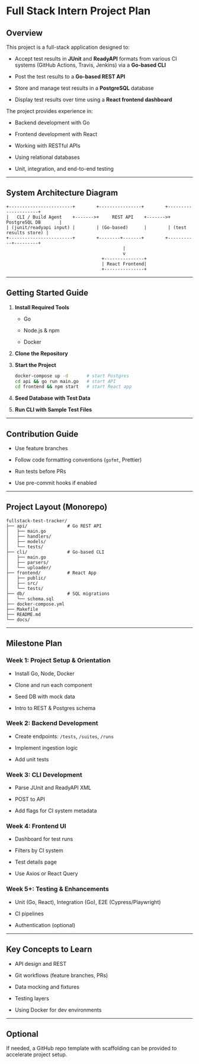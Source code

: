 # Full Stack Intern Project Plan

## Overview

This project is a full-stack application designed to:

- Accept test results in **JUnit** and **ReadyAPI** formats from various CI systems (GitHub Actions, Travis, Jenkins) via a **Go-based CLI**
    
- Post the test results to a **Go-based REST API**
    
- Store and manage test results in a **PostgreSQL** database
    
- Display test results over time using a **React frontend dashboard**
    

The project provides experience in:

- Backend development with Go
    
- Frontend development with React
    
- Working with RESTful APIs
    
- Using relational databases
    
- Unit, integration, and end-to-end testing
    

---

## System Architecture Diagram

```
+------------------------+        +----------------+        +---------------------+
|   CLI / Build Agent    +------->+     REST API    +------->+  PostgreSQL DB       |
| (junit/readyapi input) |        | (Go-based)      |        | (test results store) |
+------------------------+        +--------+-------+        +-----------+---------+
                                            |
                                            v
                                    +---------------+
                                    | React Frontend|
                                    +---------------+
```

---

## Getting Started Guide

1. **Install Required Tools**
    
    - Go
        
    - Node.js & npm
        
    - Docker
        
2. **Clone the Repository**
    
3. **Start the Project**
    
    ```bash
    docker-compose up -d       # start Postgres
    cd api && go run main.go   # start API
    cd frontend && npm start   # start React app
    ```
    
4. **Seed Database with Test Data**
    
5. **Run CLI with Sample Test Files**
    

---

## Contribution Guide

- Use feature branches
    
- Follow code formatting conventions (`gofmt`, Prettier)
    
- Run tests before PRs
    
- Use pre-commit hooks if enabled
    

---

## Project Layout (Monorepo)

```
fullstack-test-tracker/
├── api/               # Go REST API
│   ├── main.go
│   ├── handlers/
│   ├── models/
│   └── tests/
├── cli/               # Go-based CLI
│   ├── main.go
│   ├── parsers/
│   └── uploader/
├── frontend/          # React App
│   ├── public/
│   ├── src/
│   └── tests/
├── db/                # SQL migrations
│   └── schema.sql
├── docker-compose.yml
├── Makefile
├── README.md
└── docs/
```

---

## Milestone Plan

### Week 1: Project Setup & Orientation

- Install Go, Node, Docker
    
- Clone and run each component
    
- Seed DB with mock data
    
- Intro to REST & Postgres schema
    

### Week 2: Backend Development

- Create endpoints: `/tests`, `/suites`, `/runs`
    
- Implement ingestion logic
    
- Add unit tests
    

### Week 3: CLI Development

- Parse JUnit and ReadyAPI XML
    
- POST to API
    
- Add flags for CI system metadata
    

### Week 4: Frontend UI

- Dashboard for test runs
    
- Filters by CI system
    
- Test details page
    
- Use Axios or React Query
    

### Week 5+: Testing & Enhancements

- Unit (Go, React), Integration (Go), E2E (Cypress/Playwright)
    
- CI pipelines
    
- Authentication (optional)
    

---

## Key Concepts to Learn

- API design and REST
    
- Git workflows (feature branches, PRs)
    
- Data mocking and fixtures
    
- Testing layers
    
- Using Docker for dev environments
    

---

## Optional

If needed, a GitHub repo template with scaffolding can be provided to accelerate project setup.